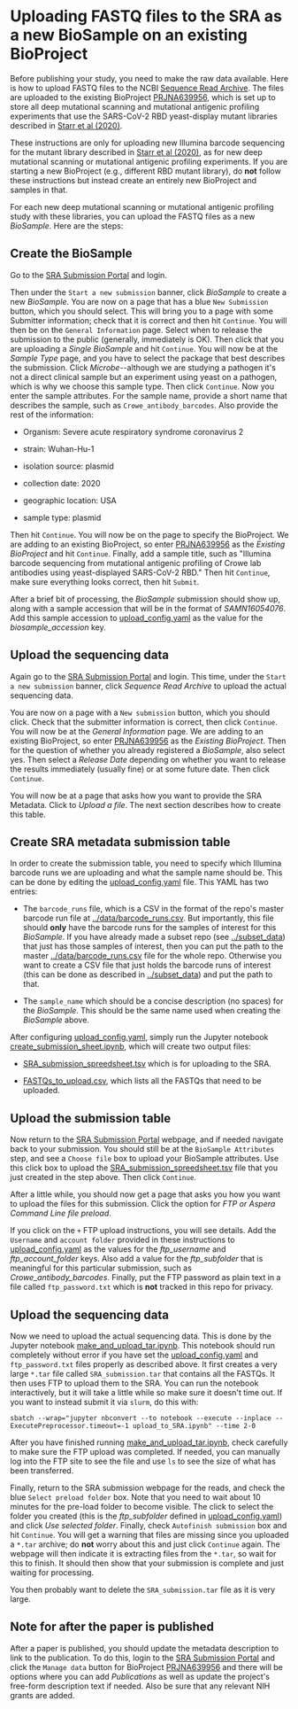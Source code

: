 # Uploading FASTQ files to the SRA as a new BioSample on an existing BioProject

Before publishing your study, you need to make the raw data available.
Here is how to upload FASTQ files to the NCBI [Sequence Read Archive](https://www.ncbi.nlm.nih.gov/sra).
The files are uploaded to the existing BioProject [PRJNA639956](https://www.ncbi.nlm.nih.gov/bioproject/PRJNA639956), which is set up to store all deep mutational scanning and mutational antigenic profiling experiments that use the SARS-CoV-2 RBD yeast-display mutant libraries described in [Starr et al (2020)](https://dx.doi.org/10.1016%2Fj.cell.2020.08.012).

These instructions are only for uploading new Illumina barcode sequencing for the mutant library described in [Starr et al (2020)](https://dx.doi.org/10.1016%2Fj.cell.2020.08.012), as for new deep mutational scanning or mutational antigenic profiling experiments.
If you are starting a new BioProject (e.g., different RBD mutant library), do **not** follow these instructions but instead create an entirely new BioProject and samples in that.

For each new deep mutational scanning or mutational antigenic profiling study with these libraries, you can upload the FASTQ files as a new *BioSample*.
Here are the steps:

## Create the BioSample
Go to the [SRA Submission Portal](https://submit.ncbi.nlm.nih.gov/subs/) and login.

Then under the `Start a new submission` banner, click *BioSample* to create a new *BioSample*.
You are now on a page that has a blue `New Submission` button, which you should select.
This will bring you to a page with some Submitter information; check that it is correct and then hit `Continue`.
You will then be on the `General Information` page.
Select when to release the submission to the public (generally, immediately is OK).
Then click that you are uploading a *Single BioSample* and hit `Continue`.
You will now be at the *Sample Type* page, and you have to select the package that best describes the submission.
Click *Microbe*--although we are studying a pathogen it's not a direct clinical sample but an experiment using yeast on a pathogen, which is why we choose this sample type.
Then click `Continue`.
Now you enter the sample attributes.
For the sample name, provide a short name that describes the sample, such as `Crowe_antibody_barcodes`.
Also provide the rest of the information:

  - Organism: Severe acute respiratory syndrome coronavirus 2

  - strain: Wuhan-Hu-1

  - isolation source: plasmid

  - collection date: 2020

  - geographic location: USA

  - sample type: plasmid

Then hit `Continue`.
You will now be on the page to specify the BioProject.
We are adding to an existing BioProject, so enter [PRJNA639956](https://www.ncbi.nlm.nih.gov/bioproject/PRJNA639956) as the *Existing BioProject* and hit `Continue`.
Finally, add a sample title, such as "Illumina barcode sequencing from mutational antigenic profiling of Crowe lab antibodies using yeast-displayed SARS-CoV-2 RBD."
Then hit `Continue`, make sure everything looks correct, then hit `Submit`.

After a brief bit of processing, the *BioSample* submission should show up, along with a sample accession that will be in the format of *SAMN16054076*.
Add this sample accession to [upload_config.yaml](upload_config.yaml) as the value for the *biosample_accession* key.

## Upload the sequencing data
Again go to the [SRA Submission Portal](https://submit.ncbi.nlm.nih.gov/subs/) and login.
This time, under the `Start a new submission` banner, click *Sequence Read Archive* to upload the actual sequencing data.

You are now on a page with a `New submission` button, which you should click.
Check that the submitter information is correct, then click `Continue`.
You will now be at the *General Information* page.
We are adding to an existing BioProject, so enter [PRJNA639956](https://www.ncbi.nlm.nih.gov/bioproject/PRJNA639956) as the *Existing BioProject*.
Then for the question of whether you already registered a *BioSample*, also select yes.
Then select a *Release Date* depending on whether you want to release the results immediately (usually fine) or at some future date.
Then click `Continue`.

You will now be at a page that asks how you want to provide the SRA Metadata.
Click to *Upload a file*.
The next section describes how to create this table.

## Create SRA metadata submission table
In order to create the submission table, you need to specify which Illumina barcode runs we are uploading and what the sample name should be.
This can be done by editing the [upload_config.yaml](upload_config.yaml) file.
This YAML has two entries:

 - The `barcode_runs` file, which is a CSV in the format of the repo's master barcode run file at [../data/barcode_runs.csv](../data/barcode_runs.csv). But importantly, this file should **only** have the barcode runs for the samples of interest for this *BioSample*. If you have already made a subset repo (see [../subset_data](../subset_data)) that just has those samples of interest, then you can put the path to the master [../data/barcode_runs.csv](../data/barcode_runs.csv) file for the whole repo. Otherwise you want to create a CSV file that just holds the barcode runs of interest (this can be done as described in [../subset_data](subset_data)) and put the path to that.

 - The `sample_name` which should be a concise description (no spaces) for the *BioSample*. This should be the same name used when creating the *BioSample* above.

After configuring [upload_config.yaml](upload_config.yaml), simply run the Jupyter notebook [create_submission_sheet.ipynb](create_submission_sheet.ipynb), which will create two output files:

  - [SRA_submission_spreedsheet.tsv](SRA_submission_spreedsheet.tsv) which is for uploading to the SRA.

  - [FASTQs_to_upload.csv](FASTQs_to_upload.csv), which lists all the FASTQs that need to be uploaded.

## Upload the submission table
Now return to the [SRA Submission Portal](https://submit.ncbi.nlm.nih.gov/subs/sra/) webpage, and if needed navigate back to your submission.
You should still be at the `BioSample Attributes` step, and see a `Choose file` box to upload your BioSample attributes.
Use this click box to upload the [SRA_submission_spreedsheet.tsv](SRA_submission_spreedsheet.tsv) file that you just created in the step above.
Then click `Continue`.

After a little while, you should now get a page that asks you how you want to upload the files for this submission.
Click the option for *FTP or Aspera Command Line file preload*.

If you click on the `+` FTP upload instructions, you will see details.
Add the `Username` and `account folder` provided in these instructions to [upload_config.yaml](upload_config.yaml) as the values for the *ftp_username* and *ftp_account_folder* keys.
Also add a value for the *ftp_subfolder* that is meaningful for this particular submission, such as *Crowe_antibody_barcodes*.
Finally, put the FTP password as plain text in a file called `ftp_password.txt` which is **not** tracked in this repo for privacy.

## Upload the sequencing data
Now we need to upload the actual sequencing data.
This is done by the Jupyter notebook [make_and_upload_tar.ipynb](make_and_upload_tar.ipynb).
This notebook should run completely without error if you have set the [upload_config.yaml](upload_config.yaml) and `ftp_password.txt` files properly as described above.
It first creates a very large `*.tar` file called `SRA_submission.tar` that contains all the FASTQs.
It then uses FTP to upload them to the SRA.
You can run the notebook interactively, but it will take a little while so make sure it doesn't time out.
If you want to instead submit it via `slurm`, do this with:

    sbatch --wrap="jupyter nbconvert --to notebook --execute --inplace --ExecutePreprocessor.timeout=-1 upload_to_SRA.ipynb" --time 2-0

After you have finished running [make_and_upload_tar.ipynb](make_and_upload_tar.ipynb), check carefully to make sure the FTP upload was completed.
If needed, you can manually log into the FTP site to see the file and use `ls` to see the size of what has been transferred.

Finally, return to the SRA submission webpage for the reads, and check the blue `Select preload folder` box.
Note that you need to wait about 10 minutes for the pre-load folder to become visible.
The click to select the folder you created (this is the *ftp_subfolder* defined in [upload_config.yaml](upload_config.yaml)) and click *Use selected folder*.
Finally, check `Autofinish submission` box and hit `Continue`.
You will get a warning that files are missing since you uploaded a `*.tar` archive; do **not** worry about this and just click `Continue` again.
The webpage will then indicate it is extracting files from the `*.tar`, so wait for this to finish.
It should then show that your submission is complete and just waiting for processing.

You then probably want to delete the `SRA_submission.tar` file as it is very large.

## Note for after the paper is published
After a paper is published, you should update the metadata description to link to the publication.
To do this, login to the [SRA Submission Portal](https://submit.ncbi.nlm.nih.gov/subs/sra/) and click the `Manage data` button for BioProject [PRJNA639956](https://www.ncbi.nlm.nih.gov/bioproject/PRJNA639956) and there will be options where you can add *Publications* as well as update the project's free-form description text if needed.
Also be sure that any relevant NIH grants are added.

